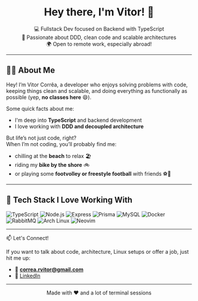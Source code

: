 <h1 align="center">Hey there, I'm Vitor! 👋</h1>

<p align="center">
  💻 Fullstack Dev focused on Backend with TypeScript  
  <br/>
  🧠 Passionate about DDD, clean code and scalable architectures  
  <br/>
  🌍 Open to remote work, especially abroad!
</p>

---

## 👨‍💻 About Me

Hey! I’m Vitor Corrêa, a developer who enjoys solving problems with code, keeping things clean and scalable, and doing everything as functionally as possible (yep, **no classes here** 😄).

Some quick facts about me:
- I'm deep into **TypeScript** and backend development  
- I love working with **DDD and decoupled architecture**

But life’s not just code, right?  
When I’m not coding, you’ll probably find me:
- chilling at the **beach** to relax 🏖️  
- riding my **bike by the shore** 🚲  
- or playing some **footvolley or freestyle football** with friends ⚽🌊

---

## 🧪 Tech Stack I Love Working With

![TypeScript](https://img.shields.io/badge/-TypeScript-3178C6?style=for-the-badge&logo=typescript&logoColor=white)
![Node.js](https://img.shields.io/badge/-Node.js-339933?style=for-the-badge&logo=node.js&logoColor=white)
![Express](https://img.shields.io/badge/-Express-000000?style=for-the-badge&logo=express&logoColor=white)
![Prisma](https://img.shields.io/badge/-Prisma-2D3748?style=for-the-badge&logo=prisma&logoColor=white)
![MySQL](https://img.shields.io/badge/-MySQL-4479A1?style=for-the-badge&logo=mysql&logoColor=white)
![Docker](https://img.shields.io/badge/-Docker-2496ED?style=for-the-badge&logo=docker&logoColor=white)
![RabbitMQ](https://img.shields.io/badge/-RabbitMQ-FF6600?style=for-the-badge&logo=rabbitmq&logoColor=white)
![Arch Linux](https://img.shields.io/badge/-Arch_Linux-1793D1?style=for-the-badge&logo=arch-linux&logoColor=white)
![Neovim](https://img.shields.io/badge/-Neovim-57A143?style=for-the-badge&logo=neovim&logoColor=white)

---
<!--
## 🚀 Projects Worth Checking Out

| Project | Description |
|--------|-------------|
| [**ddd-api-prontuario-eletronico**](https://github.com/VitorCorrea98/ddd-api-prontuario-eletronico) | Electronic medical record API using DDD, Prisma and RabbitMQ |
| [**api-usuarios-rabbitmq**](https://github.com/VitorCorrea98/api-usuarios-rabbitmq) | User microservice with messaging and authentication |
[**notes-api-clean-arch**](https://github.com/VitorCorrea98/projeto-notas) | Notes API focusing on clean architecture and best practices |-->
 
 📫 Let's Connect!

If you want to talk about code, architecture, Linux setups or offer a job, just hit me up:

- 📧 **correa.rvitor@gmail.com**
- 💼 [LinkedIn](https://www.linkedin.com/in/correa-vitor/)

---

<p align="center">Made with ❤️ and a lot of terminal sessions</p>
